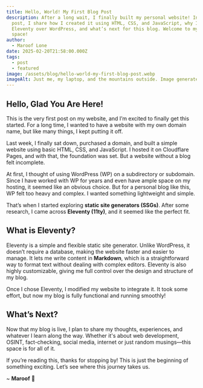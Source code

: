 ```yaml
---
title: Hello, World! My First Blog Post
description: After a long wait, I finally built my personal website! In this
  post, I share how I created it using HTML, CSS, and JavaScript, why I chose
  Eleventy over WordPress, and what’s next for this blog. Welcome to my digital
  space!
author:
  - Maroof Lone
date: 2025-02-20T21:58:00.000Z
tags:
  - post
  - featured
image: /assets/blog/hello-world-my-first-blog-post.webp
imageAlt: Just me, my laptop, and the mountains outside. Image generated using AI.
---
```

## Hello, Glad You Are Here!

This is the very first post on my website, and I’m excited to finally get this started. For a long time, I wanted to have a website with my own domain name, but like many things, I kept putting it off. 

Last week, I finally sat down, purchased a domain, and built a simple website using basic HTML, CSS, and JavaScript. I hosted it on Cloudflare Pages, and with that, the foundation was set. But a website without a blog felt incomplete. 

At first, I thought of using WordPress (WP) on a subdirectory or subdomain. Since I have worked with WP for years and even have ample space on my hosting, it seemed like an obvious choice. But for a personal blog like this, WP felt too heavy and complex. I wanted something lightweight and simple.

That’s when I started exploring **static site generators (SSGs)**. After some research, I came across **Eleventy (11ty)**, and it seemed like the perfect fit. 

## What is Eleventy?

Eleventy is a simple and flexible static site generator. Unlike WordPress, it doesn’t require a database, making the website faster and easier to manage. It lets me write content in **Markdown**, which is a straightforward way to format text without dealing with complex editors. Eleventy is also highly customizable, giving me full control over the design and structure of my blog. 

Once I chose Eleventy, I modified my website to integrate it. It took some effort, but now my blog is fully functional and running smoothly!

## What’s Next?

Now that my blog is live, I plan to share my thoughts, experiences, and whatever I learn along the way. Whether it's about web development, OSINT, fact-checking, social media, internet or just random musings—this space is for all of it. 

If you’re reading this, thanks for stopping by! This is just the beginning of something exciting. Let’s see where this journey takes us.

~ **Maroof** 🚀
